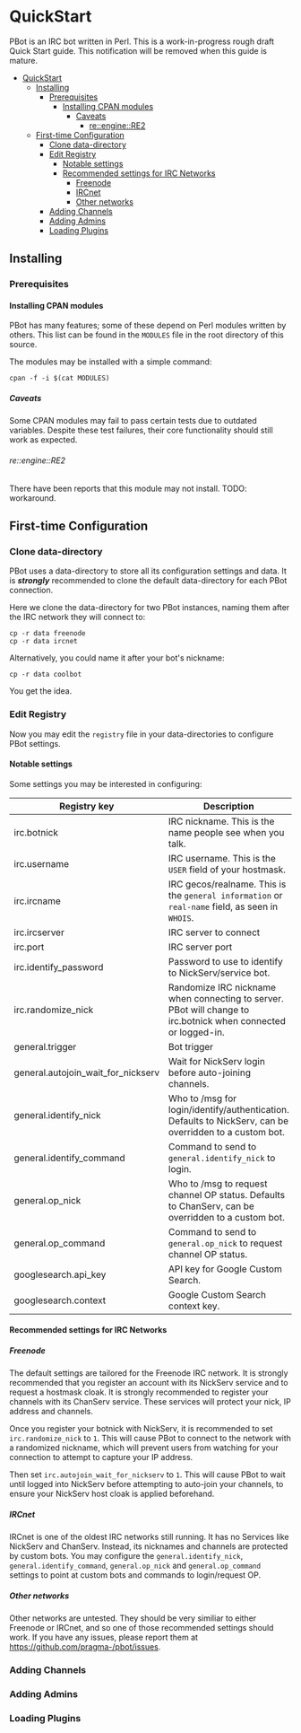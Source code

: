 QuickStart
==========
PBot is an IRC bot written in Perl. This is a work-in-progress rough draft Quick Start guide.
This notification will be removed when this guide is mature.


<!-- md-toc-begin -->
* [QuickStart](#quickstart)
  * [Installing](#installing)
    * [Prerequisites](#prerequisites)
      * [Installing CPAN modules](#installing-cpan-modules)
        * [Caveats](#caveats)
          * [re::engine::RE2](#reenginere2)
  * [First-time Configuration](#first-time-configuration)
    * [Clone data-directory](#clone-data-directory)
    * [Edit Registry](#edit-registry)
      * [Notable settings](#notable-settings)
      * [Recommended settings for IRC Networks](#recommended-settings-for-irc-networks)
        * [Freenode](#freenode)
        * [IRCnet](#ircnet)
        * [Other networks](#other-networks)
    * [Adding Channels](#adding-channels)
    * [Adding Admins](#adding-admins)
    * [Loading Plugins](#loading-plugins)
<!-- md-toc-end -->

Installing
----------

### Prerequisites

#### Installing CPAN modules

PBot has many features; some of these depend on Perl modules written by others.
This list can be found in the `MODULES` file in the root directory of this source.

The modules may be installed with a simple command:

    cpan -f -i $(cat MODULES)

##### Caveats

Some CPAN modules may fail to pass certain tests due to outdated variables.
Despite these test failures, their core functionality should still work as
expected.

###### re::engine::RE2
There have been reports that this module may not install. TODO: workaround.

First-time Configuration
------------------------

### Clone data-directory

PBot uses a data-directory to store all its configuration settings and data. It
is **_strongly_** recommended to clone the default data-directory for each PBot
connection.

Here we clone the data-directory for two PBot instances, naming them after the
IRC network they will connect to:

    cp -r data freenode
    cp -r data ircnet

Alternatively, you could name it after your bot's nickname:

    cp -r data coolbot

You get the idea.

### Edit Registry

Now you may edit the `registry` file in your data-directories to configure PBot
settings.

#### Notable settings

Some settings you may be interested in configuring:

Registry key | Description | Default value
--- | --- | ---:
irc.botnick | IRC nickname. This is the name people see when you talk. | _undefined_
irc.username | IRC username. This is the `USER` field of your hostmask. | pbot3
irc.ircname | IRC gecos/realname. This is the `general information` or `real-name` field, as seen in `WHOIS`. | https://github.com/pragma-/pbot
irc.ircserver | IRC server to connect | irc.freenode.net
irc.port | IRC server port | 6667
irc.identify_password | Password to use to identify to NickServ/service bot. | _undefined_
irc.randomize_nick | Randomize IRC nickname when connecting to server. PBot will change to irc.botnick when connected or logged-in. | 0
general.trigger | Bot trigger | [!]
general.autojoin_wait_for_nickserv | Wait for NickServ login before auto-joining channels. | 0
general.identify_nick | Who to /msg for login/identify/authentication. Defaults to NickServ, can be overridden to a custom bot. | NickServ
general.identify_command | Command to send to `general.identify_nick` to login. | identify $nick $password
general.op_nick | Who to /msg to request channel OP status. Defaults to ChanServ, can be overridden to a custom bot. | ChanServ
general.op_command | Command to send to `general.op_nick` to request channel OP status. | op $channel
googlesearch.api_key | API key for Google Custom Search. | _undefined_
googlesearch.context | Google Custom Search context key. | _undefined_

#### Recommended settings for IRC Networks
##### Freenode

The default settings are tailored for the Freenode IRC network. It is strongly recommended that
you register an account with its NickServ service and to request a hostmask cloak. It is strongly
recommended to register your channels with its ChanServ service. These services will protect your
nick, IP address and channels.

Once you register your botnick with NickServ, it is recommended to set `irc.randomize_nick` to `1`.
This will cause PBot to connect to the network with a randomized nickname, which will prevent users
from watching for your connection to attempt to capture your IP address.

Then set `irc.autojoin_wait_for_nickserv` to `1`. This will cause PBot to wait until logged into NickServ
before attempting to auto-join your channels, to ensure your NickServ host cloak is applied beforehand.

##### IRCnet

IRCnet is one of the oldest IRC networks still running. It has no Services like NickServ and ChanServ.
Instead, its nicknames and channels are protected by custom bots. You may configure the
`general.identify_nick`, `general.identify_command`, `general.op_nick` and `general.op_command` settings
to point at custom bots and commands to login/request OP.

##### Other networks

Other networks are untested. They should be very similiar to either Freenode or IRCnet, and so one of those
recommended settings should work. If you have any issues, please report them at https://github.com/pragma-/pbot/issues.

### Adding Channels

### Adding Admins

### Loading Plugins



